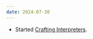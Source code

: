 ```yaml
---
date: 2024-07-30
---
```


- Started [Crafting Interpreters](https://craftinginterpreters.com/introduction.html).
